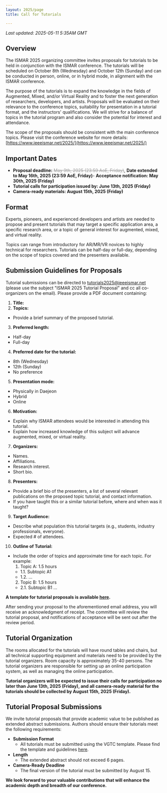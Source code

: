 ```yaml
---
layout: 2025/page
title: Call for Tutorials

---
```

*Last updated: 2025-05-11 5:35AM GMT*

## Overview

The ISMAR 2025 organizing committee invites proposals for tutorials to be held in conjunction with the ISMAR conference. The tutorials will be scheduled on October 8th (Wednesday) and October 12th (Sunday) and can be conducted in person, online, or in hybrid mode, in alignment with the ISMAR conference.

The purpose of the tutorials is to expand the knowledge in the fields of Augmented, Mixed, and/or Virtual Reality and to foster the next generation of researchers, developers, and artists. Proposals will be evaluated on their relevance to the conference topics, suitability for presentation in a tutorial format, and the instructors' qualifications. We will strive for a balance of topics in the tutorial program and also consider the potential for interest and attendance.

The scope of the proposals should be consistent with the main conference topics. Please visit the conference website for more details: [https://www.ieeeismar.net/2025/](https://www.ieeeismar.net/2025/) 

## Important Dates

- <strong>Proposal deadline:</strong> <s style="color: #999;">May 9th, 2025 (23:59 AoE, Friday)</s>, <strong>Date extended to May 16th, 2025 (23:59 AoE, Friday)</strong>- **Acceptance notification: May 30th, 2025 (Friday)**
- **Tutorial calls for participation issued by: June 13th, 2025 (Friday)**
- **Camera-ready materials: August 15th, 2025 (Friday)**

## Format

Experts, pioneers, and experienced developers and artists are needed to propose and present tutorials that may target a specific application area, a specific research area, or a topic of general interest for augmented, mixed, and virtual reality.

Topics can range from introductory for AR/MR/VR novices to highly technical for researchers. Tutorials can be half-day or full-day, depending on the scope of topics covered and the presenters available.

## Submission Guidelines for Proposals

Tutorial submissions can be directed to tutorials2025@ieeeismar.net (please use the subject "ISMAR 2025 Tutorial Proposal" and cc all co-organizers on the email). Please provide a PDF document containing:
1. **Title:**
2. **Topics:**
  - Provide a brief summary of the proposed tutorial.
3. **Preferred length:**
  - Half-day
  - Full-day
4. **Preferred date for the tutorial:**
  - 8th (Wednesday)
  - 12th (Sunday)
  - No preference
5. **Presentation mode:** 
  - Physically in Daejeon
  - Hybrid
  - Online
6. **Motivation:**
  - Explain why ISMAR attendees would be interested in attending this tutorial.
  - Explain how increased knowledge of this subject will advance augmented, mixed, or virtual reality.
7. **Organizers:**
  - Names.
  - Affiliations.
  - Research interest.
  - Short bio.
8. **Presenters:**
  - Provide a brief bio of the presenters, a list of several relevant publications on the proposed topic tutorial, and contact information.
  - If you have taught this or a similar tutorial before, where and when was it taught?
9. **Target Audience:**
  - Describe what population this tutorial targets (e.g., students, industry professionals, everyone).
  - Expected # of attendees.
10. **Outline of Tutorial:**
  - Include the order of topics and approximate time for each topic. For example:
    1. Topic A: 1.5 hours
      - 1.1. Subtopic A1
      - 1.2. …
    2. Topic B: 1.5 hours
      - 2.1. Subtopic B1 …

**A template for tutorial proposals is available [here](/2025/files/ISMAR_2025_Tutorials_Proposal_Template.docx).**

After sending your proposal to the aforementioned email address, you will receive an acknowledgment of receipt. The committee will review the tutorial proposal, and notifications of acceptance will be sent out after the review period.

## Tutorial Organization

The rooms allocated for the tutorials will have round tables and chairs, but all technical supporting equipment and materials need to be provided by the tutorial organizers. Room capacity is approximately 35-40 persons. The tutorial organizers are responsible for setting up an online participation system, as well as managing the online participation. 

**Tutorial organizers will be expected to issue their calls for participation no later than June 13th, 2025 (Friday), and all camera-ready material for the tutorials should be collected by August 15th, 2025 (Friday).**

## Tutorial Proposal Submissions

We invite tutorial proposals that provide academic value to be published as extended abstract submissions. Authors should ensure their tutorials meet the following requirements:

- **Submission Format**
  - All tutorials must be submitted using the VGTC template. Please find the template and guidelines [here](https://tc.computer.org/vgtc/publications/conference/).
- **Length**
  - The extended abstract should not exceed 6 pages.
- **Camera-Ready Deadline**
  - The final version of the tutorial must be submitted by August 15.

**We look forward to your valuable contributions that will enhance the academic depth and breadth of our conference.**
